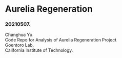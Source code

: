 # Aurelia Regeneration
### 20210507.   
Changhua Yu.   
Code Repo for Analysis of Aurelia Regeneration Project.  
Goentoro Lab.  
California Institute of Technology.  
